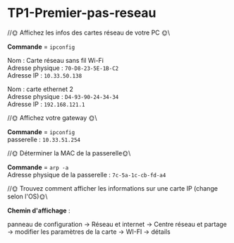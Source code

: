 # TP1-Premier-pas-reseau

//🌞 Affichez les infos des cartes réseau de votre PC 🌞\\ 

**Commande** = ```ipconfig```  

Nom : Carte réseau sans fil Wi-Fi  
Adresse physique : ```70-D8-23-5E-1B-C2```  
Adresse IP : ```10.33.50.138```  

Nom : carte ethernet 2  
Adresse physique : ```D4-93-90-24-34-34```  
Adresse IP : ```192.168.121.1```  

//🌞 Affichez votre gateway 🌞\\

**Commande** = ```ipconfig```  
passerelle : ```10.33.51.254```  

//🌞 Déterminer la MAC de la passerelle🌞\\ 

**Commande** = ```arp -a```  
Adresse physique de la passerelle : ```7c-5a-1c-cb-fd-a4```  

//🌞 Trouvez comment afficher les informations sur une carte IP (change selon l'OS)🌞\\

**Chemin d'affichage** :

panneau de configuration -> Réseau et internet -> Centre réseau et partage -> modifier les paramètres de la carte -> WI-FI -> détails
